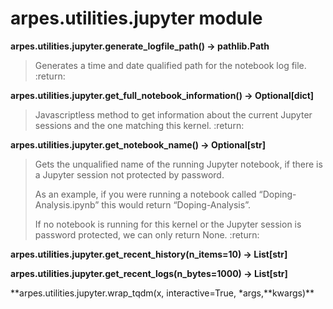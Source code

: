 arpes.utilities.jupyter module
==============================

**arpes.utilities.jupyter.generate\_logfile\_path() -&gt; pathlib.Path**

> Generates a time and date qualified path for the notebook log file.
> :return:

**arpes.utilities.jupyter.get\_full\_notebook\_information() -&gt;
Optional\[dict\]**

> Javascriptless method to get information about the current Jupyter
> sessions and the one matching this kernel. :return:

**arpes.utilities.jupyter.get\_notebook\_name() -&gt; Optional\[str\]**

> Gets the unqualified name of the running Jupyter notebook, if there is
> a Jupyter session not protected by password.
>
> As an example, if you were running a notebook called
> “Doping-Analysis.ipynb” this would return “Doping-Analysis”.
>
> If no notebook is running for this kernel or the Jupyter session is
> password protected, we can only return None. :return:

**arpes.utilities.jupyter.get\_recent\_history(n\_items=10) -&gt;
List\[str\]**

**arpes.utilities.jupyter.get\_recent\_logs(n\_bytes=1000) -&gt;
List\[str\]**

**arpes.utilities.jupyter.wrap\_tqdm(x, interactive=True,
\*args,**kwargs)\*\*

